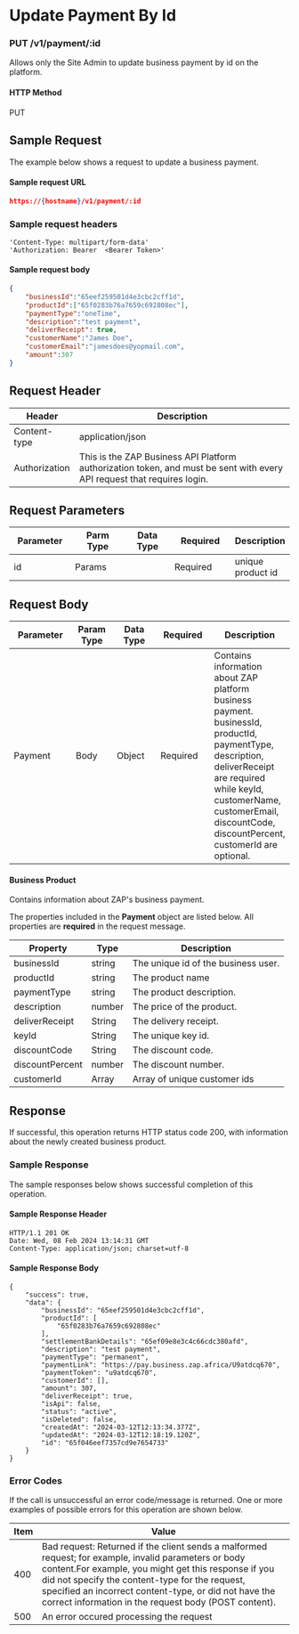 # Update Payment By Id

### PUT /v1/payment/:id <a href="#top" id="top"></a>

Allows only the Site Admin to update business payment by id on the platform.

#### HTTP Method <a href="#top" id="top"></a>

PUT

## Sample Request <a href="#samplerequest" id="samplerequest"></a>

The example below shows a request to update a business payment.

#### **Sample request** URL <a href="#top" id="top"></a>

```json
https://{hostname}/v1/payment/:id
```

### **Sample request headers** <a href="#top" id="top"></a>

```
'Content-Type: multipart/form-data'
'Authorization: Bearer  <Bearer Token>'
```

#### **Sample request body** <a href="#top" id="top"></a>

```json
{
    "businessId":"65eef259501d4e3cbc2cff1d",
    "productId":["65f0283b76a7659c692808ec"],
    "paymentType":"oneTime",
    "description":"test payment",
    "deliverReceipt": true,
    "customerName":"James Doe",
    "customerEmail":"jamesdoes@yopmail.com",
    "amount":307
}
```

## Request Header <a href="#samplerequest" id="samplerequest"></a>

| Header        | Description                                                                                                             |
| ------------- | ----------------------------------------------------------------------------------------------------------------------- |
| Content-type  | application/json                                                                                                        |
| Authorization | This is the ZAP Business API Platform authorization token, and must be sent with every API request that requires login. |

## Request Parameters <a href="#samplerequest" id="samplerequest"></a>

<table><thead><tr><th width="99">Parameter</th><th width="91">Parm Type</th><th width="75">Data Type</th><th width="101">Required</th><th>Description</th></tr></thead><tbody><tr><td>id</td><td>Params</td><td></td><td>Required</td><td>unique product id</td></tr></tbody></table>

## Request Body <a href="#samplerequest" id="samplerequest"></a>

<table><thead><tr><th width="122">Parameter</th><th width="73">Param Type</th><th width="86">Data Type</th><th width="100">Required</th><th>Description</th></tr></thead><tbody><tr><td>Payment</td><td>Body</td><td>Object</td><td>Required</td><td>Contains information about ZAP platform business payment. businessId, productId, paymentType, description, deliverReceipt are required while keyId, customerName, customerEmail, discountCode, discountPercent, customerId are optional.</td></tr></tbody></table>

#### Business Product

Contains information about ZAP's business payment.

The properties included in the **Payment** object are listed below. All properties are **required** in the request message.

| Property        | Type   | Description                         |
| --------------- | ------ | ----------------------------------- |
| businessId      | string | The unique id of the business user. |
| productId       | string | The product  name                   |
| paymentType     | string | The product description.            |
| description     | number | The price of the product.           |
| deliverReceipt  | String | The delivery receipt.               |
| keyId           | String | The unique key id.                  |
| discountCode    | String | The discount code.                  |
| discountPercent | number | The discount number.                |
| customerId      | Array  | Array of unique customer ids        |

## Response <a href="#samplerequest" id="samplerequest"></a>

If successful, this operation returns HTTP status code 200, with information about the newly created business product.

### Sample Response <a href="#samplerequest" id="samplerequest"></a>

The sample responses below shows successful completion of this operation.

#### **Sample** Response Header <a href="#top" id="top"></a>

```
HTTP/1.1 201 OK
Date: Wed, 08 Feb 2024 13:14:31 GMT
Content-Type: application/json; charset=utf-8
```

#### **Sample** Response Body <a href="#top" id="top"></a>

```
{
    "success": true,
    "data": {
        "businessId": "65eef259501d4e3cbc2cff1d",
        "productId": [
            "65f0283b76a7659c692808ec"
        ],
        "settlementBankDetails": "65ef09e8e3c4c66cdc380afd",
        "description": "test payment",
        "paymentType": "permanent",
        "paymentLink": "https://pay.business.zap.africa/U9atdcq670",
        "paymentToken": "u9atdcq670",
        "customerId": [],
        "amount": 307,
        "deliverReceipt": true,
        "isApi": false,
        "status": "active",
        "isDeleted": false,
        "createdAt": "2024-03-12T12:13:34.377Z",
        "updatedAt": "2024-03-12T12:18:19.120Z",
        "id": "65f046eef7357cd9e7654733"
    }
}
```

### Error Codes <a href="#samplerequest" id="samplerequest"></a>

If the call is unsuccessful an error code/message is returned. One or more examples of possible errors for this operation are shown below.

| Item | Value                                                                                                                                                                                                                                                                                                                             |
| ---- | --------------------------------------------------------------------------------------------------------------------------------------------------------------------------------------------------------------------------------------------------------------------------------------------------------------------------------- |
| 400  | Bad request: Returned if the client sends a malformed request; for example, invalid parameters or body content.For example, you might get this response if you did not specify the content-type for the request, specified an incorrect content-type, or did not have the correct information in the request body (POST content). |
| 500  | An error occured processing the request                                                                                                                                                                                                                                                                                           |
